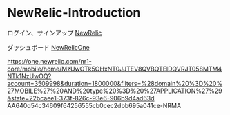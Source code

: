 # NewRelic-Introduction

ログイン、サインアップ [NewRelic](https://newrelic.com/jp)

ダッシュボード [NewRelicOne](https://one.newrelic.com/nr1-core?account=3509998&state=e31a9317-206f-3e91-784e-da6ad2876ec7
)



https://one.newrelic.com/nr1-core/mobile/home/MzUwOTk5OHxNT0JJTEV8QVBQTElDQVRJT058MTM4NTk1NzUwOQ?account=3509998&duration=1800000&filters=%28domain%20%3D%20%27MOBILE%27%20AND%20type%20%3D%20%27APPLICATION%27%29&state=22bcaee1-373f-826c-93e6-906b9d4ad63d
AA640d54c34609f64256555cb0cec2dbb695a041ce-NRMA
